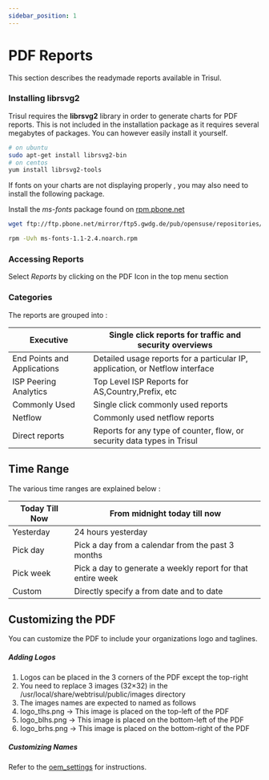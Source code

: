 ```yaml
---
sidebar_position: 1
---
```


# PDF Reports

This section describes the readymade reports available in Trisul.

### Installing librsvg2

Trisul requires the **librsvg2** library in order to generate charts for PDF reports. This is not included in the installation package as it 
requires several megabytes of packages. You can however easily install 
it yourself.

```bash
# on ubuntu
sudo apt-get install librsvg2-bin
# on centos
yum install librsvg2-tools
```

If fonts on your charts are not displaying properly , you may also need to install the following package.

Install the *ms-fonts* package found on [rpm.pbone.net](http://rpm.pbone.net/index.php3/stat/4/idpl/30428080/dir/centos_7/com/ms-fonts-1.1-2.4.noarch.rpm.html)

```bash
wget ftp://ftp.pbone.net/mirror/ftp5.gwdg.de/pub/opensuse/repositories/home:/Kenzy:/packages/CentOS_7/noarch/ms-fonts-1.1-2.4.noarch.rpm

rpm -Uvh ms-fonts-1.1-2.4.noarch.rpm
```

### Accessing Reports

Select *Reports* by clicking on the PDF Icon in the top menu section

### Categories

The reports are grouped into :

| Executive                   | Single click reports for traffic and security overviews                       |
| --------------------------- | ----------------------------------------------------------------------------- |
| End Points and Applications | Detailed usage reports for a particular IP, application, or Netflow interface |
| ISP Peering Analytics       | Top Level ISP Reports for AS,Country,Prefix, etc                              |
| Commonly Used               | Single click commonly used reports                                            |
| Netflow                     | Commonly used netflow reports                                                 |
| Direct reports              | Reports for any type of counter, flow, or security data types in Trisul       |

## Time Range

The various time ranges are explained below :

| Today Till Now | From midnight today till now                                |
| -------------- | ----------------------------------------------------------- |
| Yesterday      | 24 hours yesterday                                          |
| Pick day       | Pick a day from a calendar from the past 3 months           |
| Pick week      | Pick a day to generate a weekly report for that entire week |
| Custom         | Directly specify a from date and to date                    |

## Customizing the PDF

You can customize the PDF to include your organizations logo and taglines.

##### Adding Logos

1. Logos can be placed in the 3 corners of the PDF except the top-right
2. You need to replace 3 images (32×32) in the /usr/local/share/webtrisul/public/images directory
3. The images names are expected to named as follows
4. logo_tlhs.png → This image is placed on the top-left of the PDF
5. logo_blhs.png → This image is placed on the bottom-left of the PDF
6. logo_brhs.png → This image is placed on the bottom-right of the PDF

##### Customizing Names

Refer to the [oem_settings](/docs/ug/webadmin/customize) for instructions.
